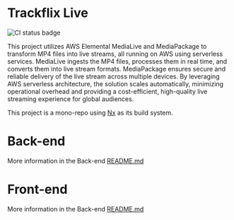 # Trackflix Live

![CI status badge](https://github.com/trackit/trackflix-live/actions/workflows/nx.yaml/badge.svg)

This project utilizes AWS Elemental MediaLive and MediaPackage to transform MP4 files into live streams,
all running on AWS using serverless services.
MediaLive ingests the MP4 files, processes them in real time, and converts them into live stream formats.
MediaPackage ensures secure and reliable delivery of the live stream across multiple devices.
By leveraging AWS serverless architecture, the solution scales automatically,
minimizing operational overhead and providing a cost-efficient, high-quality live streaming experience for global audiences.

This project is a mono-repo using [Nx](https://nx.dev/) as its build system.


# Back-end

More information in the Back-end [README.md](apps/api/README.md)

# Front-end

More information in the Back-end [README.md](apps/webui/README.md)
